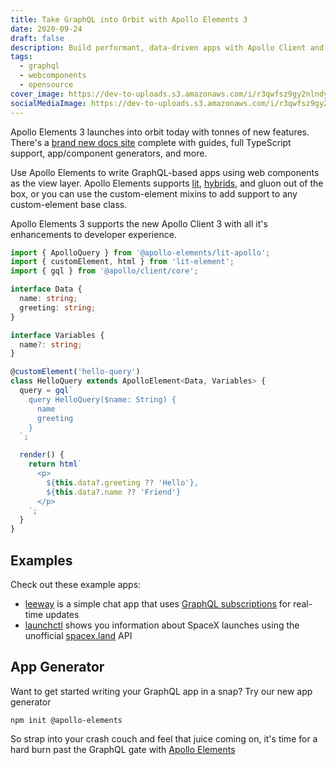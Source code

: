 ```yaml
---
title: Take GraphQL into Orbit with Apollo Elements 3
date: 2020-09-24
draft: false
description: Build performant, data-driven apps with Apollo Client and Web Components
tags:
  - graphql
  - webcomponents
  - opensource
cover_image: https://dev-to-uploads.s3.amazonaws.com/i/r3qwfsz9gy2nlndy89gj.png
socialMediaImage: https://dev-to-uploads.s3.amazonaws.com/i/r3qwfsz9gy2nlndy89gj.png
---
```


Apollo Elements 3 launches into orbit today with tonnes of new features. There's a [brand new docs site](https://apolloelements.dev) complete with guides, full TypeScript support, app/component generators, and more.

Use Apollo Elements to write GraphQL-based apps using web components as the view layer. Apollo Elements supports [lit](https://lit.dev), [hybrids](https://hybrids.js.org), and gluon out of the box, or you can use the custom-element mixins to add support to any custom-element base class.

Apollo Elements 3 supports the new Apollo Client 3 with all it's enhancements to developer experience.

```ts
import { ApolloQuery } from '@apollo-elements/lit-apollo';
import { customElement, html } from 'lit-element';
import { gql } from '@apollo/client/core';

interface Data {
  name: string;
  greeting: string;
}

interface Variables {
  name?: string;
}

@customElement('hello-query')
class HelloQuery extends ApolloElement<Data, Variables> {
  query = gql`
    query HelloQuery($name: String) {
      name
      greeting
    }
  `;

  render() {
    return html`
      <p>
        ${this.data?.greeting ?? 'Hello'},
        ${this.data?.name ?? 'Friend'}
      </p>
    `;
  }
}
```

## Examples

Check out these example apps:

- [leeway](https://leeway.apolloelements.dev) is a simple chat app that uses [GraphQL subscriptions](https://apolloelements.dev/guides/usage/subscriptions/) for real-time updates
- [launchctl](https://launchctl.apolloelements.dev) shows you information about SpaceX launches using the unofficial [spacex.land](https://api.spacex.land/graphql) API

## App Generator

Want to get started writing your GraphQL app in a snap? Try our new app generator

```
npm init @apollo-elements
```

So strap into your crash couch and feel that juice coming on, it's time for a hard burn past the GraphQL gate with [Apollo Elements](https://apolloelements.dev)
